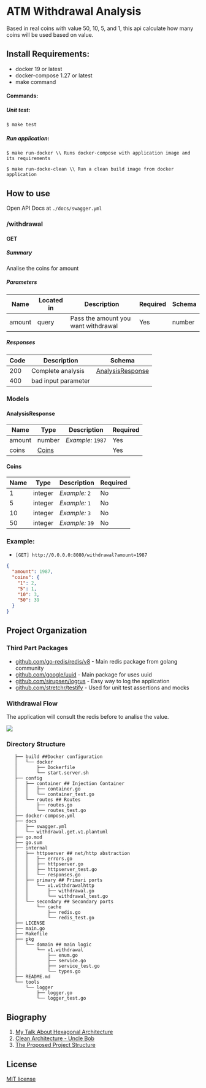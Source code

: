 # ATM Withdrawal Analysis
Based in real coins with value 50, 10, 5, and 1, this api calculate how many coins will be used based on value.

## Install Requirements:
* docker 19 or latest
* docker-compose 1.27 or latest
* make command

#### Commands:

##### Unit test:

```shell script 
$ make test 
```

##### Run application:
```shell script
$ make run-docker \\ Runs docker-compose with application image and its requirements
```

```shell script
$ make run-docke-clean \\ Run a clean build image from docker application 
```

## How to use
Open API Docs at `./docs/swagger.yml`
### /withdrawal

#### GET
##### Summary

Analise the coins for amount

##### Parameters

| Name | Located in | Description | Required | Schema |
| ---- | ---------- | ----------- | -------- | ---- |
| amount | query | Pass the amount you want withdrawal | Yes | number |

##### Responses

| Code | Description | Schema |
| ---- | ----------- | ------ |
| 200 | Complete analysis | [AnalysisResponse](#analysisresponse) |
| 400 | bad input parameter |  |

### Models

#### AnalysisResponse

| Name | Type | Description | Required |
| ---- | ---- | ----------- | -------- |
| amount | number | _Example:_ `1987` | Yes |
| coins | [Coins](#coins) |  | Yes |

#### Coins

| Name | Type | Description | Required |
| ---- | ---- | ----------- | -------- |
| 1 | integer | _Example:_ `2` | No |
| 5 | integer | _Example:_ `1` | No |
| 10 | integer | _Example:_ `3` | No |
| 50 | integer | _Example:_ `39` | No |

### Example:
* `[GET] http://0.0.0.0:8080/withdrawal?amount=1987`
```json
{
  "amount": 1987,
  "coins": {
    "1": 2,
    "5": 1,
    "10": 3,
    "50": 39
  }
}
```

## Project Organization
### Third Part Packages
* [github.com/go-redis/redis/v8](https://github.com/go-redis/redis) - Main redis package from golang community
* [github.com/google/uuid](https://github.com/google/uuid) - Main package for uses uuid
* [github.com/sirupsen/logrus](https://github.com/sirupsen/logrus) - Easy way to log the application
* [github.com/stretchr/testify](https://github.com/stretchr/testify) - Used for unit test assertions and mocks
### Withdrawal Flow
The application will consult the redis before to analise the value.

<img src="http://www.plantuml.com/plantuml/png/fP91RnD138NlyojyuC8XR5fnYgAgeG8gLK2LH70eFRYx3XbfToQCFOa2uh-pa-oahfQII9sZPN_Fy_mkMJ18R6eZLcg2CTjVD3eVNi0tAyigu0PhkA8griGmSLXRtlAuI5qNPk6zK02OOgojy_2Pn7zt07TtIv4LZuhYHmk93szAtnHXt-H8V87I33O7_W0xBapcdxHkrhk_DyPWAJv0P0fcXK5iQLVeHBKRSc9b2zVp-UsamfLGoAKPXRKjoLGe-81CCANAiaam6EYlZk3Z-paKwxFYSRtYrMziV7Jo9-rWroYaLTM-BKg9Z-3iDTm6Nn9pAa_fPoGM0-qxWFIoq3rLwo6_OcshDAXfEs8jO1Uv39R1kdLgpXtQsF5Wy1Gx9Od1vP4UV6TK6j9E9G3C12Kol1qEuHts1ybb_Vx7ybL6C6lRG7ms2oR9xWnHPdK3YfXB2RUxQUiG1RlOmXMMIqeBSQo5yuZ2vH3qOUcdcTOPymzCHS-2yZ6kaVThxCTLHy-E99dbioftil31H-tZqPIq0w51IUChxrWRTc8Ib7GY2Mdvqo9ntaRYouqQqs7GRkiav0IKtZfk4yLKWNLT85Bu8vdZ3Xv-aNc78Fm_EZCIk75-a-yDulSvEXwV_FRL0nDQAAxf2VMa45NKJ_sBZz-x_7D6zGwlrb5QvjGGF8whJdD9hefD_HS0">

### Directory Structure
```
   ├── build ##Docker configuration
   │   └── docker
   │       ├── Dockerfile
   │       └── start.server.sh
   ├── config
   │   ├── container ## Injection Container
   │   │   ├── container.go
   │   │   └── container_test.go
   │   └── routes ## Routes
   │       ├── routes.go
   │       └── routes_test.go
   ├── docker-compose.yml
   ├── docs 
   │   ├── swagger.yml
   │   └── withdrawal.get.v1.plantuml
   ├── go.mod
   ├── go.sum
   ├── internal
   │   ├── httpserver ## net/http abstraction
   │   │   ├── errors.go
   │   │   ├── httpserver.go
   │   │   ├── httpserver_test.go
   │   │   └── responses.go
   │   ├── primary ## Primari ports
   │   │   └── v1.withdrawalhttp
   │   │       ├── withdrawal.go
   │   │       └── withdrawal_test.go
   │   └── secondary ## Secondary ports
   │       └── cache
   │           ├── redis.go
   │           └── redis_test.go
   ├── LICENSE
   ├── main.go
   ├── Makefile
   ├── pkg
   │   └── domain ## main logic
   │       └── v1.withdrawal
   │           ├── enum.go
   │           ├── service.go
   │           ├── service_test.go
   │           └── types.go
   ├── README.md
   └── tools
       └── logger
           ├── logger.go
           └── logger_test.go
```
## Biography

1. [My Talk About Hexagonal Architecture](https://docs.google.com/presentation/d/1nEpfDEfnwGB3Xy-7CMfccW7L2qZeo4UVR738434bVVY/edit?usp=sharing)
3. [Clean Architecture - Uncle Bob](https://www.amazon.com.br/Clean-Architecture-Craftsmans-Software-Structure-ebook/dp/B075LRM681/)
4. [The Proposed Project Structure](https://github.com/golang-standards/project-layout)

## License

 [MIT license](https://github.com/raulinoneto/atm-withdrawal-analisys/blob/main/LICENSE)


